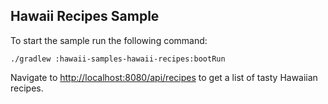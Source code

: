 ## Hawaii Recipes Sample
 
To start the sample run the following command:

    ./gradlew :hawaii-samples-hawaii-recipes:bootRun
    
Navigate to <http://localhost:8080/api/recipes> to get a list of tasty Hawaiian recipes.
